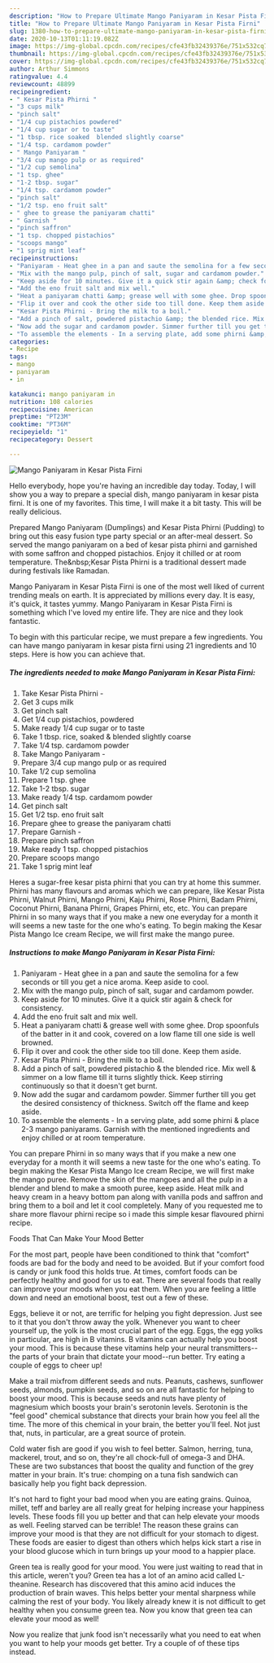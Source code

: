 ```yaml
---
description: "How to Prepare Ultimate Mango Paniyaram in Kesar Pista Firni"
title: "How to Prepare Ultimate Mango Paniyaram in Kesar Pista Firni"
slug: 1380-how-to-prepare-ultimate-mango-paniyaram-in-kesar-pista-firni
date: 2020-10-13T01:11:19.082Z
image: https://img-global.cpcdn.com/recipes/cfe43fb32439376e/751x532cq70/mango-paniyaram-in-kesar-pista-firni-recipe-main-photo.jpg
thumbnail: https://img-global.cpcdn.com/recipes/cfe43fb32439376e/751x532cq70/mango-paniyaram-in-kesar-pista-firni-recipe-main-photo.jpg
cover: https://img-global.cpcdn.com/recipes/cfe43fb32439376e/751x532cq70/mango-paniyaram-in-kesar-pista-firni-recipe-main-photo.jpg
author: Arthur Simmons
ratingvalue: 4.4
reviewcount: 48899
recipeingredient:
- " Kesar Pista Phirni "
- "3 cups milk"
- "pinch salt"
- "1/4 cup pistachios powdered"
- "1/4 cup sugar or to taste"
- "1 tbsp. rice soaked  blended slightly coarse"
- "1/4 tsp. cardamom powder"
- " Mango Paniyaram "
- "3/4 cup mango pulp or as required"
- "1/2 cup semolina"
- "1 tsp. ghee"
- "1-2 tbsp. sugar"
- "1/4 tsp. cardamom powder"
- "pinch salt"
- "1/2 tsp. eno fruit salt"
- " ghee to grease the paniyaram chatti"
- " Garnish "
- "pinch saffron"
- "1 tsp. chopped pistachios"
- "scoops mango"
- "1 sprig mint leaf"
recipeinstructions:
- "Paniyaram - Heat ghee in a pan and saute the semolina for a few seconds or till you get a nice aroma. Keep aside to cool."
- "Mix with the mango pulp, pinch of salt, sugar and cardamom powder."
- "Keep aside for 10 minutes. Give it a quick stir again &amp; check for consistency."
- "Add the eno fruit salt and mix well."
- "Heat a paniyaram chatti &amp; grease well with some ghee. Drop spoonfuls of the batter in it and cook, covered on a low flame till one side is well browned."
- "Flip it over and cook the other side too till done. Keep them aside."
- "Kesar Pista Phirni - Bring the milk to a boil."
- "Add a pinch of salt, powdered pistachio &amp; the blended rice. Mix well &amp; simmer on a low flame till it turns slightly thick. Keep stirring continuously so that it doesn&#39;t get burnt."
- "Now add the sugar and cardamom powder. Simmer further till you get the desired consistency of thickness. Switch off the flame and keep aside."
- "To assemble the elements - In a serving plate, add some phirni &amp; place 2-3 mango paniyarams. Garnish with the mentioned ingredients and enjoy chilled or at room temperature."
categories:
- Recipe
tags:
- mango
- paniyaram
- in

katakunci: mango paniyaram in 
nutrition: 108 calories
recipecuisine: American
preptime: "PT23M"
cooktime: "PT36M"
recipeyield: "1"
recipecategory: Dessert

---
```



![Mango Paniyaram in Kesar Pista Firni](https://img-global.cpcdn.com/recipes/cfe43fb32439376e/751x532cq70/mango-paniyaram-in-kesar-pista-firni-recipe-main-photo.jpg)

Hello everybody, hope you're having an incredible day today. Today, I will show you a way to prepare a special dish, mango paniyaram in kesar pista firni. It is one of my favorites. This time, I will make it a bit tasty. This will be really delicious.

Prepared Mango Paniyaram (Dumplings) and Kesar Pista Phirni (Pudding) to bring out this easy fusion type party special or an after-meal dessert. So served the mango paniyaram on a bed of kesar pista phirni and garnished with some saffron and chopped pistachios. Enjoy it chilled or at room temperature. The&amp;nbsp;Kesar Pista Phirni is a traditional dessert made during festivals like Ramadan.

Mango Paniyaram in Kesar Pista Firni is one of the most well liked of current trending meals on earth. It is appreciated by millions every day. It is easy, it's quick, it tastes yummy. Mango Paniyaram in Kesar Pista Firni is something which I've loved my entire life. They are nice and they look fantastic.


To begin with this particular recipe, we must prepare a few ingredients. You can have mango paniyaram in kesar pista firni using 21 ingredients and 10 steps. Here is how you can achieve that.

<!--inarticleads1-->

##### The ingredients needed to make Mango Paniyaram in Kesar Pista Firni:

1. Take  Kesar Pista Phirni -
1. Get 3 cups milk
1. Get pinch salt
1. Get 1/4 cup pistachios, powdered
1. Make ready 1/4 cup sugar or to taste
1. Take 1 tbsp. rice, soaked &amp; blended slightly coarse
1. Take 1/4 tsp. cardamom powder
1. Take  Mango Paniyaram -
1. Prepare 3/4 cup mango pulp or as required
1. Take 1/2 cup semolina
1. Prepare 1 tsp. ghee
1. Take 1-2 tbsp. sugar
1. Make ready 1/4 tsp. cardamom powder
1. Get pinch salt
1. Get 1/2 tsp. eno fruit salt
1. Prepare  ghee to grease the paniyaram chatti
1. Prepare  Garnish -
1. Prepare pinch saffron
1. Make ready 1 tsp. chopped pistachios
1. Prepare scoops mango
1. Take 1 sprig mint leaf


Heres a sugar-free kesar pista phirni that you can try at home this summer. Phirni has many flavours and aromas which we can prepare, like Kesar Pista Phirni, Walnut Phirni, Mango Phirni, Kaju Phirni, Rose Phirni, Badam Phirni, Coconut Phirni, Banana Phirni, Grapes Phirni, etc, etc. You can prepare Phirni in so many ways that if you make a new one everyday for a month it will seems a new taste for the one who&#39;s eating. To begin making the Kesar Pista Mango Ice cream Recipe, we will first make the mango puree. 

<!--inarticleads2-->

##### Instructions to make Mango Paniyaram in Kesar Pista Firni:

1. Paniyaram - Heat ghee in a pan and saute the semolina for a few seconds or till you get a nice aroma. Keep aside to cool.
1. Mix with the mango pulp, pinch of salt, sugar and cardamom powder.
1. Keep aside for 10 minutes. Give it a quick stir again &amp; check for consistency.
1. Add the eno fruit salt and mix well.
1. Heat a paniyaram chatti &amp; grease well with some ghee. Drop spoonfuls of the batter in it and cook, covered on a low flame till one side is well browned.
1. Flip it over and cook the other side too till done. Keep them aside.
1. Kesar Pista Phirni - Bring the milk to a boil.
1. Add a pinch of salt, powdered pistachio &amp; the blended rice. Mix well &amp; simmer on a low flame till it turns slightly thick. Keep stirring continuously so that it doesn&#39;t get burnt.
1. Now add the sugar and cardamom powder. Simmer further till you get the desired consistency of thickness. Switch off the flame and keep aside.
1. To assemble the elements - In a serving plate, add some phirni &amp; place 2-3 mango paniyarams. Garnish with the mentioned ingredients and enjoy chilled or at room temperature.


You can prepare Phirni in so many ways that if you make a new one everyday for a month it will seems a new taste for the one who&#39;s eating. To begin making the Kesar Pista Mango Ice cream Recipe, we will first make the mango puree. Remove the skin of the mangoes and all the pulp in a blender and blend to make a smooth puree, keep aside. Heat milk and heavy cream in a heavy bottom pan along with vanilla pods and saffron and bring them to a boil and let it cool completely. Many of you requested me to share more flavour phirni recipe so i made this simple kesar flavoured phirni recipe. 

Foods That Can Make Your Mood Better


For the most part, people have been conditioned to think that "comfort" foods are bad for the body and need to be avoided. But if your comfort food is candy or junk food this holds true. At times, comfort foods can be perfectly healthy and good for us to eat. There are several foods that really can improve your moods when you eat them. When you are feeling a little down and need an emotional boost, test out a few of these.

Eggs, believe it or not, are terrific for helping you fight depression. Just see to it that you don't throw away the yolk. Whenever you want to cheer yourself up, the yolk is the most crucial part of the egg. Eggs, the egg yolks in particular, are high in B vitamins. B vitamins can actually help you boost your mood. This is because these vitamins help your neural transmitters--the parts of your brain that dictate your mood--run better. Try eating a couple of eggs to cheer up!

Make a trail mixfrom different seeds and nuts. Peanuts, cashews, sunflower seeds, almonds, pumpkin seeds, and so on are all fantastic for helping to boost your mood. This is because seeds and nuts have plenty of magnesium which boosts your brain's serotonin levels. Serotonin is the "feel good" chemical substance that directs your brain how you feel all the time. The more of this chemical in your brain, the better you'll feel. Not just that, nuts, in particular, are a great source of protein.

Cold water fish are good if you wish to feel better. Salmon, herring, tuna, mackerel, trout, and so on, they're all chock-full of omega-3 and DHA. These are two substances that boost the quality and function of the grey matter in your brain. It's true: chomping on a tuna fish sandwich can basically help you fight back depression. 

It's not hard to fight your bad mood when you are eating grains. Quinoa, millet, teff and barley are all really great for helping increase your happiness levels. These foods fill you up better and that can help elevate your moods as well. Feeling starved can be terrible! The reason these grains can improve your mood is that they are not difficult for your stomach to digest. These foods are easier to digest than others which helps kick start a rise in your blood glucose which in turn brings up your mood to a happier place.

Green tea is really good for your mood. You were just waiting to read that in this article, weren't you? Green tea has a lot of an amino acid called L-theanine. Research has discovered that this amino acid induces the production of brain waves. This helps better your mental sharpness while calming the rest of your body. You likely already knew it is not difficult to get healthy when you consume green tea. Now you know that green tea can elevate your mood as well!

Now you realize that junk food isn't necessarily what you need to eat when you want to help your moods get better. Try  a  couple of  of  these  tips  instead.

